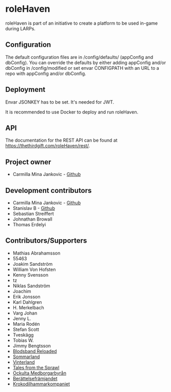 # roleHaven

roleHaven is part of an initiative to create a platform to be used in-game during LARPs.

## Configuration

The default configuration files are in /config/defaults/ (appConfig and dbConfig). You can override the defaults by either adding appConfig and/or dbConfig in /config/modified or set envar CONFIGPATH with an URL to a repo with appConfig and/or dbConfig.

## Deployment

Envar JSONKEY has to be set. It's needed for JWT.

It is recommended to use Docker to deploy and run roleHaven.

## API

The documentation for the REST API can be found at https://thethirdgift.com/roleHaven/rest/.

## Project owner

* Carmilla Mina Jankovic - [Github](https://github.com/yxeri)

## Development contributors

* Carmilla Mina Jankovic - [Github](https://github.com/yxeri)
* Stanislav B - [Github](https://github.com/stanislavb)
* Sebastian Streiffert
* Johnathan Browall
* Thomas Erdelyi

## Contributors/Supporters

* Mathias Abrahamsson
* 55463
* Joakim Sandström
* William Von Hofsten
* Kenny Svensson
* tz
* Niklas Sandström
* Joachim
* Erik Jonsson
* Karl Dahlgren
* H. Merkelbach
* Varg Johan
* Jenny L.
* Maria Rodén
* Stefan Scott
* Tveskägg
* Tobias W.
* Jimmy Bengtsson
* [Blodsband Reloaded](https://www.bbreloaded.se)
* [Sommarland](http://beratta.org/sommarland/)
* [Vinterland](http://beratta.org/vinterland/)
* [Tales from the Sprawl](http://www.talesfromthesprawl.se)
* [Ockulta Medborgarbyrån](http://www.ockultamedborgarbyran.com)
* [Berättelsefrämjandet](https://beratta.org)
* [Krokodilhammarkompaniet](https://www.bbreloaded.se)
